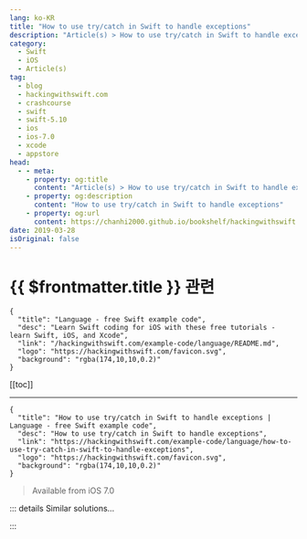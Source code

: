```yaml
---
lang: ko-KR
title: "How to use try/catch in Swift to handle exceptions"
description: "Article(s) > How to use try/catch in Swift to handle exceptions"
category:
  - Swift
  - iOS
  - Article(s)
tag: 
  - blog
  - hackingwithswift.com
  - crashcourse
  - swift
  - swift-5.10
  - ios
  - ios-7.0
  - xcode
  - appstore
head:
  - - meta:
    - property: og:title
      content: "Article(s) > How to use try/catch in Swift to handle exceptions"
    - property: og:description
      content: "How to use try/catch in Swift to handle exceptions"
    - property: og:url
      content: https://chanhi2000.github.io/bookshelf/hackingwithswift.com/example-code/language/how-to-use-try-catch-in-swift-to-handle-exceptions.html
date: 2019-03-28
isOriginal: false
---
```


# {{ $frontmatter.title }} 관련

```component VPCard
{
  "title": "Language - free Swift example code",
  "desc": "Learn Swift coding for iOS with these free tutorials - learn Swift, iOS, and Xcode",
  "link": "/hackingwithswift.com/example-code/language/README.md",
  "logo": "https://hackingwithswift.com/favicon.svg",
  "background": "rgba(174,10,10,0.2)"
}
```

[[toc]]

---

```component VPCard
{
  "title": "How to use try/catch in Swift to handle exceptions | Language - free Swift example code",
  "desc": "How to use try/catch in Swift to handle exceptions",
  "link": "https://hackingwithswift.com/example-code/language/how-to-use-try-catch-in-swift-to-handle-exceptions",
  "logo": "https://hackingwithswift.com/favicon.svg",
  "background": "rgba(174,10,10,0.2)"
}
```

> Available from iOS 7.0

<!-- TODO: 작성 -->

<!-- 
The try/catch syntax was added in Swift 2.0 to make exception handling clearer and safer. It's made up of three parts: `do` starts a block of code that might fail, `catch` is where execution gets transferred if any errors occur, and any function calls that might fail need to be called using `try`.

Here's a working example that loads an input.txt file from the app bundle into a string:

```swift
if let filename = Bundle.main.path(forResource: "input", ofType: "txt") {
    do {
        let str = try String(contentsOfFile: filename)
        print(str)
    } catch {
        print("The file could not be loaded")
    }
}
```

There are two other ways of using `try`, but neither are really recommended. The first is like this:

```swift
let filename = "somefile.txt"
let str = try! String(contentsOfFile: filename)
```

Note the exclamation mark: `try!`. This means "I realize this call might throw an exception, but trust me: it never, ever will." This is useful only if you're 100% sure the call is safe. In our example we're loading a file from the app bundle, and if that file isn't there it means our app is corrupted, so it's OK to use here. You don't need do/catch when you use `try!`.

The second option is `try?` which means "if this call throws an exception, just return nil instead." This is closer to the Objective-C way of handling errors, which was a bit scruffy. If this is your preferred way of handling errors, then go for it! You don't need do/catch when use `try?`, but you should check and unwrap the result carefully.

-->

::: details Similar solutions…

<!--
/example-code/system/how-to-handle-the-https-requirements-in-ios-with-app-transport-security">How to handle the HTTPS requirements in iOS with App Transport Security 
/example-code/language/how-to-handle-unknown-properties-and-methods-using-dynamicmemberlookup">How to handle unknown properties and methods using @dynamicMemberLookup 
/quick-start/concurrency/how-to-handle-different-result-types-in-a-task-group">How to handle different result types in a task group 
/quick-start/swiftui/how-to-handle-pinch-to-zoom-for-views">How to handle pinch to zoom for views 
/quick-start/concurrency/how-to-call-an-async-function-using-async-let">How to call an async function using async let</a>
-->

:::

